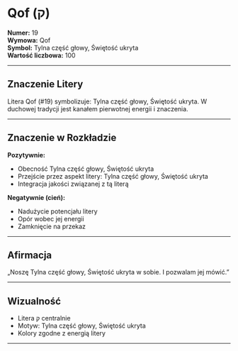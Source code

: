 
# Qof (ק)

**Numer:** 19  
**Wymowa:** Qof  
**Symbol:** Tylna część głowy, Świętość ukryta  
**Wartość liczbowa:** 100  

---

## Znaczenie Litery
Litera Qof (#19) symbolizuje: Tylna część głowy, Świętość ukryta.
W duchowej tradycji jest kanałem pierwotnej energii i znaczenia.

---

## Znaczenie w Rozkładzie

**Pozytywnie:**  
- Obecność Tylna część głowy, Świętość ukryta  
- Przejście przez aspekt litery: Tylna część głowy, Świętość ukryta  
- Integracja jakości związanej z tą literą  

**Negatywnie (cień):**  
- Nadużycie potencjału litery  
- Opór wobec jej energii  
- Zamknięcie na przekaz  

---

## Afirmacja
„Noszę Tylna część głowy, Świętość ukryta w sobie. I pozwalam jej mówić.”

---

## Wizualność
- Litera ק centralnie  
- Motyw: Tylna część głowy, Świętość ukryta  
- Kolory zgodne z energią litery

---
